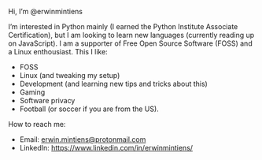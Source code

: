 Hi, I’m @erwinmintiens

I’m interested in Python mainly (I earned the Python Institute Associate Certification), but I am looking to learn new languages (currently reading up on JavaScript).
I am a supporter of Free Open Source Software (FOSS) and a Linux enthousiast.
This I like:
- FOSS
- Linux (and tweaking my setup)
- Development (and learning new tips and tricks about this)
- Gaming
- Software privacy
- Football (or soccer if you are from the US).

How to reach me:
- Email: erwin.mintiens@protonmail.com
- LinkedIn: https://www.linkedin.com/in/erwinmintiens/


